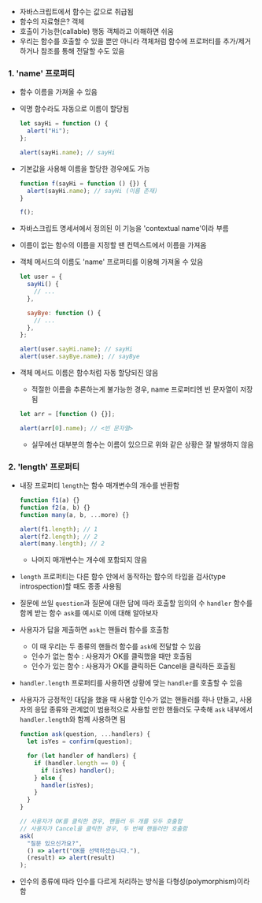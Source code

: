 - 자바스크립트에서 함수는 값으로 취급됨
- 함수의 자료형은? 객체
- 호출이 가능한(callable) 행동 객체라고 이해하면 쉬움
- 우리는 함수를 호출할 수 있을 뿐만 아니라 객체처럼 함수에 프로퍼티를 추가/제거하거나 참조를 통해 전달할 수도 있음

### 1. 'name' 프로퍼티

- 함수 이름을 가져올 수 있음
- 익명 함수라도 자동으로 이름이 할당됨

  ```javascript
  let sayHi = function () {
    alert("Hi");
  };

  alert(sayHi.name); // sayHi
  ```

- 기본값을 사용해 이름을 할당한 경우에도 가능

  ```javascript
  function f(sayHi = function () {}) {
    alert(sayHi.name); // sayHi (이름 존재)
  }

  f();
  ```

- 자바스크립트 명세서에서 정의된 이 기능을 'contextual name'이라 부름
- 이름이 없는 함수의 이름을 지정할 땐 컨텍스트에서 이름을 가져옴
- 객체 메서드의 이름도 'name' 프로퍼티를 이용해 가져올 수 있음

  ```javascript
  let user = {
    sayHi() {
      // ...
    },

    sayBye: function () {
      // ...
    },
  };

  alert(user.sayHi.name); // sayHi
  alert(user.sayBye.name); // sayBye
  ```

- 객체 메서드 이름은 함수처럼 자동 할당되진 않음

  - 적절한 이름을 추론하는게 불가능한 경우, name 프로퍼티엔 빈 문자열이 저장됨

  ```javascript
  let arr = [function () {}];

  alert(arr[0].name); // <빈 문자열>
  ```

  - 실무에선 대부분의 함수는 이름이 있으므로 위와 같은 상황은 잘 발생하지 않음

### 2. 'length' 프로퍼티

- 내장 프로퍼티 `length`는 함수 매개변수의 개수를 반환함

  ```javascript
  function f1(a) {}
  function f2(a, b) {}
  function many(a, b, ...more) {}

  alert(f1.length); // 1
  alert(f2.length); // 2
  alert(many.length); // 2
  ```

  - 나머지 매개변수는 개수에 포함되지 않음

- `length` 프로퍼티는 다른 함수 안에서 동작하는 함수의 타입을 검사(type introspection)할 때도 종종 사용됨
- 질문에 쓰일 `question`과 질문에 대한 답에 따라 호출할 임의의 수 `handler` 함수를 함께 받는 함수 `ask`를 예시로 이에 대해 알아보자
- 사용자가 답을 제출하면 `ask`는 핸들러 함수를 호출함

  - 이 때 우리는 두 종류의 핸들러 함수를 `ask`에 전달할 수 있음
  - 인수가 없는 함수 : 사용자가 OK를 클릭했을 때만 호출됨
  - 인수가 있는 함수 : 사용자가 OK를 클릭하든 Cancel을 클릭하든 호출됨

- `handler.length` 프로퍼티를 사용하면 상황에 맞는 `handler`를 호출할 수 있음
- 사용자가 긍정적인 대답을 했을 때 사용할 인수가 없는 핸들러를 하나 만들고, 사용자의 응답 종류와 관계없이 범용적으로 사용할 만한 핸들러도 구축해 `ask` 내부에서 `handler.length`와 함께 사용하면 됨

  ```javascript
  function ask(question, ...handlers) {
    let isYes = confirm(question);

    for (let handler of handlers) {
      if (handler.length == 0) {
        if (isYes) handler();
      } else {
        handler(isYes);
      }
    }
  }

  // 사용자가 OK를 클릭한 경우, 핸들러 두 개를 모두 호출함
  // 사용자가 Cancel을 클릭한 경우, 두 번째 핸들러만 호출함
  ask(
    "질문 있으신가요?",
    () => alert("OK를 선택하셨습니다."),
    (result) => alert(result)
  );
  ```

- 인수의 종류에 따라 인수를 다르게 처리하는 방식을 다형성(polymorphism)이라 함
